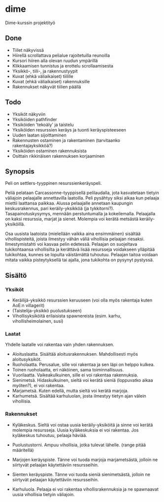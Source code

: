 dime
====

Dime-kurssin projektityö

## Done

- Tiilet näkyvissä
- Hiirellä scrollattava pelialue rajoitetuilla reunoilla
- Kursori hiiren alla olevan ruudun ympärillä
- Klikkaamisen tunnistus ja erottelu scrollaamisesta
- Yksikkö-, tiili-, ja rakennustyypit
- Kuvat (ehkä väliaikaiset) tiilille
- Kuvat (ehkä väliaikaiset) rakennuksille
- Rakennukset näkyvät tiilien päällä

## Todo

- Yksiköt näkyviin
- Yksiköiden pathfinder
- Yksiköiden 'tekoäly' ja taistelu
- Yksiköiden resurssien keräys ja tuonti keräyspisteeseen
- Uuden laatan sijoittaminen
- Rakennusten ostaminen ja rakentaminen (tarvitaanko rakentajayksikköä?)
- Yksiköiden ostaminen rakennuksista
- Osittain rikkinäisen rakennuksen korjaaminen

## Synopsis

Peli on settlers-tyyppinen resurssienkeräyspeli.

Peliä pelataan Carcassonne-tyyppisellä pelilaudalla, jota kasvatetaan tietyin väliajoin pelaajalle annettavilla laatoilla.
Peli pysähtyy siksi aikaa kun pelaaja miettii laattansa paikkaa.
Alussa pelaajalle annetaan kaupungin keskusrakennus, pari keräily-yksikköä (ja tykkitorni?). Tasapainotuskysymys, mennään perstuntumalla ja kokeilemalla.
Pelaajalla on kaksi resurssia, marjat ja sienet. Molempia voi kerätä metsästä keräily-yksiköillä.

Osa uusista laatoista (mielellään vaikka aina ensimmäinen) sisältää vihollispisteitä, joista ilmestyy vähän väliä vihollisia pelaajan riesaksi. Ilmestymistahti voi kasvaa pelin edetessä.
Pelaajan on suojeltava tukikohtaansa vihollisilta ja kerättävä lisää resursseja voidakseen ylläpitää tukikohtaa, kunnes se lopulta väistämättä tuhoutuu.
Pelaajan taitoa voidaan mitata vaikka pisteytyksellä tai ajalla, jona tukikohta on pysynyt pystyssä.

## Sisältö

### Yksiköt

- Keräilijä-yksikkö resurssien keruuseen (voi olla myös rakentaja kuten AoE:n villagerit)
- (Taistelija-yksikkö puolustukseen)
- Vihollisyksiköitä erilaisista spawnereista (esim. karhu, vihollisheimolainen, susi)

### Laatat

Yhdelle laatalle voi rakentaa vain yhden rakennuksen.

- Aloituslaatta. Sisältää aloitusrakennuksen. Mahdollisesti myös aloitusyksiköt.
- Ruoholaatta. Perusalue, sille voi rakentaa ja sen läpi on helppo kulkea.
- Toinen ruoholaatta, eri näköinen, sama toiminnallisuus.
- Vuorilaatta. Vaikeakulkuinen, sille ei voi rakentaa rakennuksia.
- Sienimetsä. Hidaskulkuinen, sieltä voi kerätä sieniä (loppuvatko aikaa myöten?), ei voi rakentaa.
- Marjametsä. Kuten edellä, mutta sieltä voi kerätä marjoja.
- Karhumetsä. Sisältää karhuluolan, josta ilmestyy tietyn ajan välein vihollisia.

### Rakennukset

- Kyläkeskus. Sieltä voi ostaa uusia keräily-yksiköitä ja sinne voi kerätä molempia resursseja. Uusia kyläkeskuksia ei voi rakentaa. Jos kyläkeskus tuhoutuu, pelaaja häviää.
- Puolustustorni. Ampuu vihollisia, jotka tulevat lähelle. (range pitää määritellä)
- Marjojen keräyspiste. Tänne voi tuoda marjoja marjametsästä, jolloin ne siirtyvät pelaajan käytettäviin resursseihin.
- Sienten keräyspiste. Tänne voi tuoda sieniä sienimetsästä, jolloin ne siirtyvät pelaajan käytettäviin resursseihin.

- Karhuluola. Pelaaja ei voi rakentaa vihollisrakennuksia ja ne spawnaavat uusia vihollisia tietyin väliajoin.